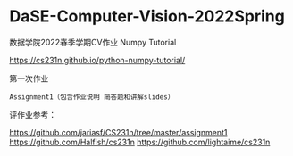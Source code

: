 # DaSE-Computer-Vision-2022Spring
数据学院2022春季学期CV作业
Numpy Tutorial

https://cs231n.github.io/python-numpy-tutorial/

第一次作业
    
    Assignment1（包含作业说明 简答题和讲解slides）

评作业参考：

https://github.com/jariasf/CS231n/tree/master/assignment1
https://github.com/Halfish/cs231n
https://github.com/lightaime/cs231n
